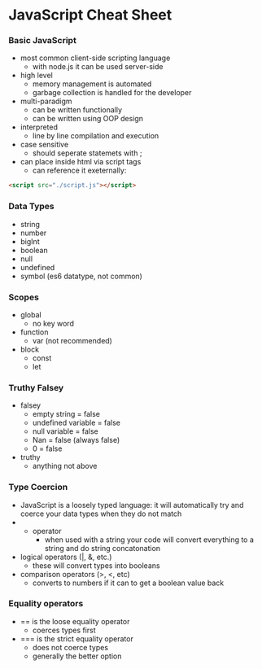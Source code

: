 # JavaScript Cheat Sheet
### Basic JavaScript
- most common client-side scripting language
    - with node.js it can be used server-side
- high level
    - memory management is automated
    - garbage collection is handled for the developer
- multi-paradigm
    - can be written functionally
    - can be written using OOP design
- interpreted
    - line by line compilation and execution
- case sensitive
    - should seperate statemets with ;
- can place inside html via script tags
    - can reference it exeternally:
```html
<script src="./script.js"></script>
```
### Data Types
- string
- number
- bigInt
- boolean
- null
- undefined
- symbol (es6 datatype, not common)
### Scopes
- global
    - no key word
- function
    - var (not recommended)
- block
    - const
    - let
### Truthy Falsey
- falsey
    - empty string = false
    - undefined variable = false
    - null variable = false
    - Nan = false (always false)
    - 0 = false
- truthy
    - anything not above

### Type Coercion
- JavaScript is a loosely typed language: it will automatically try and coerce your data types when they do not match
- + operator
    - when used with a string your code will convert everything to a string and do string concatonation
- logical operators (|, &, etc.)
    - these will convert types into booleans
- comparison operators (>, <, etc)
    - converts to numbers if it can to get a boolean value back

### Equality operators
- == is the loose equality operator
    - coerces types first
- === is the strict equality operator
    - does not coerce types
    - generally the better option